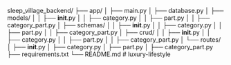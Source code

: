 sleep_village_backend/
├── app/
│   ├── main.py
│   ├── database.py
│   ├── models/
│   │   ├── __init__.py
│   │   ├── category.py
│   │   ├── part.py
│   │   ├── category_part.py
│   ├── schemas/
│   │   ├── __init__.py
│   │   ├── category.py
│   │   ├── part.py
│   │   ├── category_part.py
│   ├── crud/
│   │   ├── __init__.py
│   │   ├── category.py
│   │   ├── part.py
│   │   ├── category_part.py
│   └── routes/
│       ├── __init__.py
│       ├── category.py
│       ├── part.py
│       ├── category_part.py
├── requirements.txt
└── README.md
#   l u x u r y - l i f e s t y l e  
 